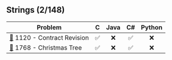 ## Strings (2/148)

<div align="center">

| Problem | C | Java | C# | Python |
|---------|:-:|:----:|:--:|:------:|
| [📂](./Strings/1120%20-%20Contract%20Revision) 1120 - Contract Revision | ✅ | ❌  | ✅  | ❌ |
| [📂](./Strings/1768%20-%20Christmas%20Tree) 1768 - Christmas Tree | ✅ | ❌  | ✅  | ❌ |

</div>
